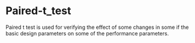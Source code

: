 # Paired-t_test
Paired t test is used for verifying the effect of some changes in some if the basic design parameters on some of the performance parameters.
